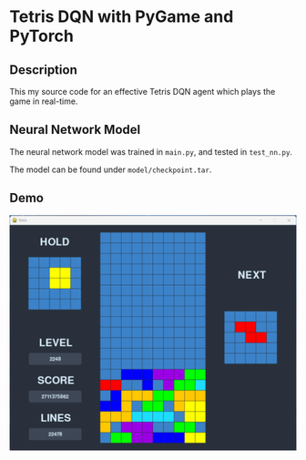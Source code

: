 # Tetris DQN with PyGame and PyTorch

## Description
This my source code for an effective Tetris DQN agent which plays the game in real-time.

## Neural Network Model
The neural network model was trained in `main.py`, and tested in `test_nn.py`.

The model can be found under `model/checkpoint.tar`.

## Demo
![Demo image](demo_image/Best%20Proof.png)